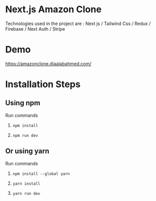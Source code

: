 # Next.js Amazon Clone

Technologies used in the project are :
Next js / Tailwind Css / Redux / Firebase / Next Auth / Stripe


# Demo 

https://amazonclone.djaalabahmed.com/

# Installation Steps

## Using npm

Run commands

1. `npm install`

2. `npm run dev`

## Or using yarn

Run commands

1. `npm install --global yarn`

2. `yarn install`

3. `yarn run dev`
